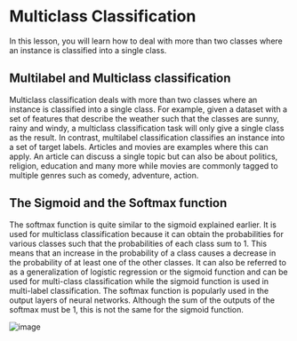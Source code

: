 # Multiclass Classification

In this lesson, you will learn how to deal with more than two classes where an instance is classified into a single class.


## Multilabel and Multiclass classification

Multiclass classification deals with more than two classes where an instance is classified into a single class. For example, given a dataset with a set of features that describe the weather such that the classes are sunny, rainy and windy, a multiclass classification task will only give a single class as the result. In contrast, multilabel classification classifies an instance into a set of target labels. Articles and movies are examples where this can apply. An article can discuss a single topic but can also be about politics, religion, education and many more while movies are commonly tagged to multiple genres such as comedy, adventure, action.

## The Sigmoid and the Softmax function

The softmax function is quite similar to the sigmoid explained earlier. It is used for multiclass classification because it can obtain the probabilities for various classes such that the probabilities of each class sum to 1. This means that an increase in the probability of a class causes a decrease in the probability of at least one of the other classes.
It can also be referred to as a generalization of logistic regression or the sigmoid function and can be used for multi-class classification while the sigmoid function is used in multi-label classification.
The softmax function is popularly used in the output layers of neural networks. Although the sum of the outputs of the softmax must be 1, this is not the same for the sigmoid function. 

![image](https://user-images.githubusercontent.com/93423367/206909334-159be9c3-14a2-44da-ac50-98315f9381e2.png)
